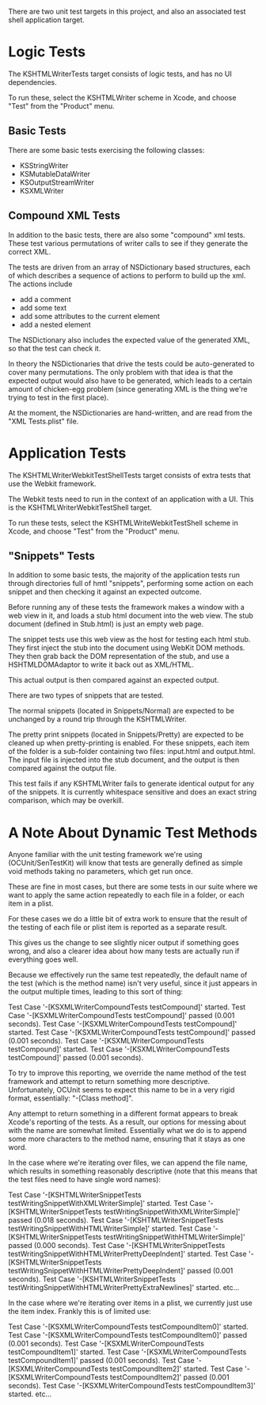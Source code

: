 There are two unit test targets in this project, and also an associated test shell application target.

Logic Tests
===========

The KSHTMLWriterTests target consists of logic tests, and has no UI dependencies. 

To run these, select the KSHTMLWriter scheme in Xcode, and choose "Test" from the "Product" menu.

Basic Tests
-----------

There are some basic tests exercising the following classes:
- KSStringWriter
- KSMutableDataWriter
- KSOutputStreamWriter
- KSXMLWriter

Compound XML Tests
------------------

In addition to the basic tests, there are also some "compound" xml tests. These test various permutations of
writer calls to see if they generate the correct XML.

The tests are driven from an array of NSDictionary based structures, each of which
describes a sequence of actions to perform to build up the xml. The actions include

- add a comment
- add some text
- add some attributes to the current element
- add a nested element

The NSDictionary also includes the expected value of the generated XML, so that the test can check it.

In theory the NSDictionaries that drive the tests could be auto-generated to cover many permutations. The
only problem with that idea is that the expected output would also have to be generated, which leads to a
certain amount of chicken-egg problem (since generating XML is the thing we're trying to test in the
first place).

At the moment, the NSDictionaries are hand-written, and are read from the "XML Tests.plist" file.


Application Tests
=================

The KSHTMLWriterWebkitTestShellTests target consists of extra tests that use the Webkit framework. 

The Webkit tests need to run in the context of an application with a UI. This is the KSHTMLWriterWebkitTestShell target.

To run these tests, select the KSHTMLWriteWebkitTestShell scheme in Xcode, and choose "Test" from the "Product" menu.


"Snippets" Tests
----------------

In addition to some basic tests, the majority of the application tests run through directories full of hmtl "snippets",
performing some action on each snippet and then checking it against an expected outcome.

Before running any of these tests the framework makes a window with a web view in it, and loads a stub html document into 
the web view. The stub document (defined in Stub.html) is just an empty web page.

The snippet tests use this web view as the host for testing each html stub. They first inject the stub into the
document using WebKit DOM methods. They then grab back the DOM representation of the stub, and use a HSHTMLDOMAdaptor
to write it back out as XML/HTML.

This actual output is then compared against an expected output.

There are two types of snippets that are tested. 

The normal snippets (located in Snippets/Normal) are expected to be unchanged by a round trip through the KSHTMLWriter.

The pretty print snippets (located in Snippets/Pretty) are expected to be cleaned up when pretty-printing is enabled. For
these snippets, each item of the folder is a sub-folder containing two files: input.html and output.html. The input file
is injected into the stub document, and the output is then compared against the output file.

This test fails if any KSHTMLWriter fails to generate identical output for any of the snippets. 
It is currently whitespace sensitive and does an exact string comparison, which may be overkill.


A Note About Dynamic Test Methods
=================================

Anyone familiar with the unit testing framework we're using (OCUnit/SenTestKit) will know that tests are generally defined
as simple void methods taking no parameters, which get run once.

These are fine in most cases, but there are some tests in our suite where we want to apply the same action repeatedly to
each file in a folder, or each item in a plist.

For these cases we do a little bit of extra work to ensure that the result of the testing of each file or plist item is
reported as a separate result. 

This gives us the change to see slightly nicer output if something goes wrong, and also a clearer idea about how many tests
are actually run if everything goes well. 

Because we effectively run the same test repeatedly, the default name of the test (which is the method name) isn't very useful,
since it just appears in the output multiple times, leading to this sort of thing:

Test Case '-[KSXMLWriterCompoundTests testCompound]' started.
Test Case '-[KSXMLWriterCompoundTests testCompound]' passed (0.001 seconds).
Test Case '-[KSXMLWriterCompoundTests testCompound]' started.
Test Case '-[KSXMLWriterCompoundTests testCompound]' passed (0.001 seconds).
Test Case '-[KSXMLWriterCompoundTests testCompound]' started.
Test Case '-[KSXMLWriterCompoundTests testCompound]' passed (0.001 seconds).

To try to improve this reporting, we override the name method of the test framework and attempt to return something more descriptive.
Unfortunately, OCUnit seems to expect this name to be in a very rigid format, essentially: "-[Class method]".

Any attempt to return something in a different format appears to break Xcode's reporting of the tests. As a result, our options for
messing about with the name are somewhat limited. Essentially what we do is to append some more characters to the method name, ensuring
that it stays as one word.

In the case where we're iterating over files, we can append the file name, which results in something reasonably descriptive (note that
this means that the test files need to have single word names):

Test Case '-[KSHTMLWriterSnippetTests testWritingSnippetWithXMLWriterSimple]' started.
Test Case '-[KSHTMLWriterSnippetTests testWritingSnippetWithXMLWriterSimple]' passed (0.018 seconds).
Test Case '-[KSHTMLWriterSnippetTests testWritingSnippetWithHTMLWriterSimple]' started.
Test Case '-[KSHTMLWriterSnippetTests testWritingSnippetWithHTMLWriterSimple]' passed (0.000 seconds).
Test Case '-[KSHTMLWriterSnippetTests testWritingSnippetWithHTMLWriterPrettyDeepIndent]' started.
Test Case '-[KSHTMLWriterSnippetTests testWritingSnippetWithHTMLWriterPrettyDeepIndent]' passed (0.001 seconds).
Test Case '-[KSHTMLWriterSnippetTests testWritingSnippetWithHTMLWriterPrettyExtraNewlines]' started.
etc...


In the case where we're iterating over items in a plist, we currently just use the item index. Frankly this is of limited use:

Test Case '-[KSXMLWriterCompoundTests testCompoundItem0]' started.
Test Case '-[KSXMLWriterCompoundTests testCompoundItem0]' passed (0.001 seconds).
Test Case '-[KSXMLWriterCompoundTests testCompoundItem1]' started.
Test Case '-[KSXMLWriterCompoundTests testCompoundItem1]' passed (0.001 seconds).
Test Case '-[KSXMLWriterCompoundTests testCompoundItem2]' started.
Test Case '-[KSXMLWriterCompoundTests testCompoundItem2]' passed (0.001 seconds).
Test Case '-[KSXMLWriterCompoundTests testCompoundItem3]' started.
etc...
